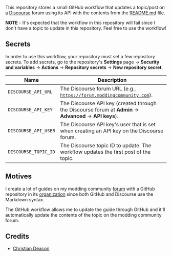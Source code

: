 This repository stores a small GitHub workflow that updates a topic/post on a [Discourse](https://www.discourse.org/) forum using its API with the contents from the [README.md](./README.md) file.

**NOTE** - It's expected that the workflow in this repository will fail since I don't have a topic to update in this repository. Feel free to use the workflow!

## Secrets
In order to use this workflow, your repository must set a few repository secrets. To add secrets, go to the repository's **Settings** page -> **Security and variables** -> **Actions** -> **Repository secrets** -> **New repository secret**.

| Name | Description |
| ---- | ----------- |
| `DISCOURSE_API_URL` | The Discourse forum URL (e.g., [`https://forum.moddingcommunity.com`](https://forum.moddingcommunity.com)). |
| `DISCOURSE_API_KEY` | The Discourse API key (created through the Discourse forum at **Admin** -> **Advanced** -> **API keys**). |
| `DISCOURSE_API_USER` | The Discourse API key's user that is set when creating an API key on the Discourse forum. |
| `DISCOURSE_TOPIC_ID` | The Discourse topic ID to update. The workflow updates the first post of the topic. |

## Motives
I create a lot of guides on my modding community [forum](https://forum.moddingcommunuity.com) with a GitHub repository in its [organization](https://github.com/modcommunity) since both GitHub and Discourse use the Markdown syntax.

The GitHub workflow allows me to update the guide through GitHub and it'll automatically update the contents of the topic on the modding community forum.

## Credits
* [Christian Deacon](https://github.com/gamemann)
